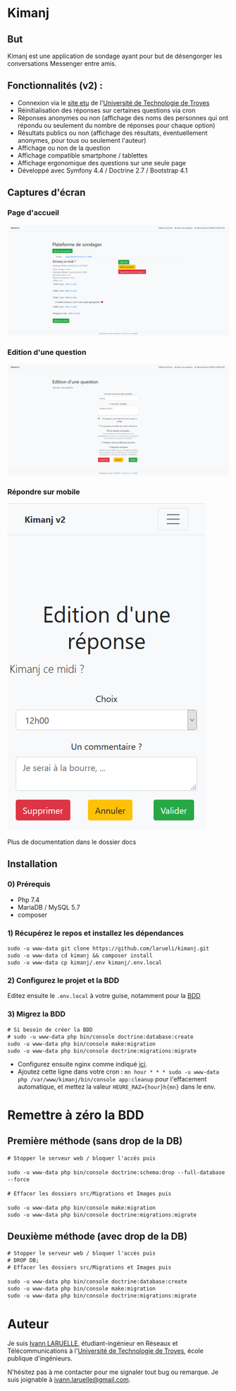 # Kimanj

## But
Kimanj est une application de sondage ayant pour but de désengorger les conversations Messenger entre amis.

## Fonctionnalités (v2) :
* Connexion via le [site etu](https://etu.utt.fr/api/panel) de l'[Université de Technologie de Troyes](https://www.utt.fr)
* Réinitialisation des réponses sur certaines questions via cron
* Réponses anonymes ou non (affichage des noms des personnes qui ont répondu ou seulement du nombre de réponses pour chaque option)
* Résultats publics ou non (affichage des résultats, éventuellement anonymes, pour tous ou seulement l'auteur)
* Affichage ou non de la question
* Affichage compatible smartphone / tablettes
* Affichage ergonomique des questions sur une seule page
* Développé avec Symfony 4.4 / Doctrine 2.7 / Bootstrap 4.1

## Captures d'écran
### Page d'accueil
![Image de la page d'accueil](docs/accueil.png "Page d'accueil")
### Edition d'une question
![Image de la page d'édition d'une question](docs/question.png "Edition d'une question")
### Répondre sur mobile
![Image de la page de réponse sur mobile](docs/reponse-mobile.png "Edition d'une réponse sur mobile")

Plus de documentation dans le dossier docs
## Installation
### 0) Prérequis
* Php 7.4
* MariaDB / MySQL 5.7
* composer
### 1) Récupérez le repos et installez les dépendances
```
sudo -u www-data git clone https://github.com/larueli/kimanj.git
sudo -u www-data cd kimanj && composer install
sudo -u www-data cp kimanj/.env kimanj/.env.local
```
### 2) Configurez le projet et la BDD
Editez ensuite le ``.env.local`` à votre guise, notamment pour la [BDD](https://symfony.com/doc/4.4/doctrine.html#configuring-the-database)
### 3) Migrez la BDD
```
# Si besoin de créer la BDD
# sudo -u www-data php bin/console doctrine:database:create
sudo -u www-data php bin/console make:migration
sudo -u www-data php bin/console doctrine:migrations:migrate
```
* Configurez ensuite nginx comme indiqué [ici](https://symfony.com/doc/4.4/deployment.html).
* Ajoutez cette ligne dans votre cron : ``mn hour * * * sudo -u www-data php /var/www/kimanj/bin/console app:cleanup`` pour l'effacement automatique, et mettez la valeur ``HEURE_RAZ={hour}h{mn}`` dans le env.

# Remettre à zéro la BDD

## Première méthode (sans drop de la DB)
```
# Stopper le serveur web / bloquer l'accès puis

sudo -u www-data php bin/console doctrine:schema:drop --full-database --force

# Effacer les dossiers src/Migrations et Images puis

sudo -u www-data php bin/console make:migration
sudo -u www-data php bin/console doctrine:migrations:migrate
```
## Deuxième méthode (avec drop de la DB)
```
# Stopper le serveur web / bloquer l'accès puis
# DROP DB;
# Effacer les dossiers src/Migrations et Images puis

sudo -u www-data php bin/console doctrine:database:create
sudo -u www-data php bin/console make:migration
sudo -u www-data php bin/console doctrine:migrations:migrate
```

# Auteur

Je suis [Ivann LARUELLE](https://www.linkedin.com/in/ilaruelle/), étudiant-ingénieur en Réseaux et Télécommunications à l'[Université de Technologie de Troyes](https://www.utt.fr/), école publique d'ingénieurs.

N'hésitez pas à me contacter pour me signaler tout bug ou remarque. Je suis joignable à [ivann.laruelle@gmail.com](mailto:ivann.laruelle@gmail.com).
